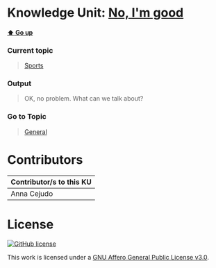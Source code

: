 # Knowledge Unit: [No, I&#039;m good](../../knowledge_units/sports/no-im-good.md)

#### [:arrow_up: Go up](../../topics/sports.md)
### Current topic
> [Sports](../../topics/sports.md)
### Output
> OK, no problem. What can we talk about?
### Go to Topic
> [General](../../topics/general.md)


# Contributors

| Contributor/s to this KU |
| - | 
| Anna Cejudo |

# License
[![GitHub license](https://img.shields.io/github/license/inbrainz/cerebro)](https://github.com/inbrainz/cerebro/blob/master/LICENSE)

This work is licensed under a [GNU Affero General Public License v3.0](https://www.gnu.org/licenses/agpl-3.0.txt).